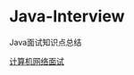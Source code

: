 # Java-Interview
Java面试知识点总结

[计算机网络面试](https://github.com/zhanghanlun/Java-Interview/blob/master/blog/%E8%AE%A1%E7%AE%97%E6%9C%BA%E7%BD%91%E7%BB%9C%E9%9D%A2%E8%AF%95.md)
